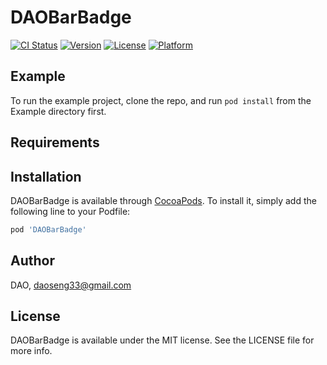 # DAOBarBadge

[![CI Status](https://img.shields.io/travis/DAO/DAOBarBadge.svg?style=flat)](https://travis-ci.org/DAO/DAOBarBadge)
[![Version](https://img.shields.io/cocoapods/v/DAOBarBadge.svg?style=flat)](https://cocoapods.org/pods/DAOBarBadge)
[![License](https://img.shields.io/cocoapods/l/DAOBarBadge.svg?style=flat)](https://cocoapods.org/pods/DAOBarBadge)
[![Platform](https://img.shields.io/cocoapods/p/DAOBarBadge.svg?style=flat)](https://cocoapods.org/pods/DAOBarBadge)

## Example

To run the example project, clone the repo, and run `pod install` from the Example directory first.

## Requirements

## Installation

DAOBarBadge is available through [CocoaPods](https://cocoapods.org). To install
it, simply add the following line to your Podfile:

```ruby
pod 'DAOBarBadge'
```

## Author

DAO, daoseng33@gmail.com

## License

DAOBarBadge is available under the MIT license. See the LICENSE file for more info.
